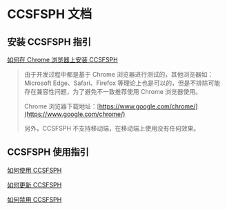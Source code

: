 # CCSFSPH 文档

## 安装 CCSFSPH 指引

[如何在 Chrome 浏览器上安装 CCSFSPH](./install/install-by-chrome)

> 由于开发过程中都是基于 Chrome 浏览器进行测试的，其他浏览器如：Microsoft Edge、Safari、Firefox 等理论上也是可以的，但是不排除可能存在兼容性问题，为了避免不一致推荐使用 Chrome 浏览器使用。
>
> Chrome 浏览器下载地址：[https://www.google.com/chrome/](https://www.google.com/chrome/)
>
> 另外，CCSFSPH 不支持移动端，在移动端上使用没有任何效果。



## CCSFSPH 使用指引

[如何使用 CCSFSPH](./usage/usage-ccsfsph)

[如何更新 CCSFSPH](./usage/update-ccsfsph)

[如何禁用 CCSFSPH](./usage/disable-ccsfsph)


